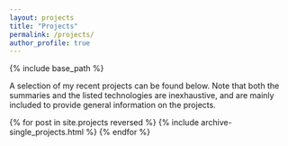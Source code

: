 ```yaml
---
layout: projects
title: "Projects"
permalink: /projects/
author_profile: true
---
```


{% include base_path %}

A selection of my recent projects can be found below. Note that both the summaries 
and the listed technologies are inexhaustive, and are mainly included to provide general 
information on the projects.

{% for post in site.projects reversed %}
  {% include archive-single_projects.html %}
{% endfor %}

